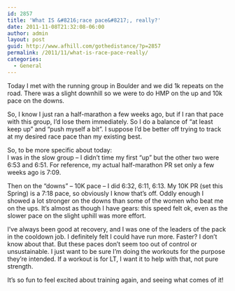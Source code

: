 ```yaml
---
id: 2857
title: 'What IS &#8216;race pace&#8217;, really?'
date: 2011-11-08T21:32:08-06:00
author: admin
layout: post
guid: http://www.afhill.com/gothedistance/?p=2857
permalink: /2011/11/what-is-race-pace-really/
categories:
  - General
---
```

Today I met with the running group in Boulder and we did 1k repeats on the road. There was a slight downhill so we were to do HMP on the up and 10k pace on the downs. 

So, I know I just ran a half-marathon a few weeks ago, but if I ran that pace with this group, I&#8217;d lose them immediately. So I do a balance of &#8220;at least keep up&#8221; and &#8220;push myself a bit&#8221;. I suppose I&#8217;d be better off trying to track at my desired race pace than my existing best. 

So, to be more specific about today:  
I was in the slow group &#8211; I didn&#8217;t time my first &#8220;up&#8221; but the other two were 6:53 and 6:51. For reference, my actual half-marathon PR set only a few weeks ago is 7:09. 

Then on the &#8220;downs&#8221; &#8211; 10K pace &#8211; I did 6:32, 6:11, 6:13. My 10K PR (set this Spring) is a 7:18 pace, so obviously I know that&#8217;s off. Oddly enough I showed a lot stronger on the downs than some of the women who beat me on the ups. It&#8217;s almost as though I have gears: this speed felt ok, even as the slower pace on the slight uphill was more effort. 

I&#8217;ve always been good at recovery, and I was one of the leaders of the pack in the cooldown job. I definitely felt I could have run more. Faster? I don&#8217;t know about that. But these paces don&#8217;t seem too out of control or unsustainable. I just want to be sure I&#8217;m doing the workouts for the purpose they&#8217;re intended. If a workout is for LT, I want it to help with that, not pure strength. 

It&#8217;s so fun to feel excited about training again, and seeing what comes of it!